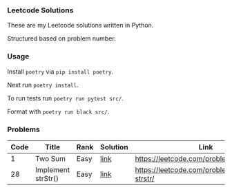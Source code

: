 ### Leetcode Solutions

These are my Leetcode solutions written in Python.

Structured based on problem number.

### Usage

Install `poetry` via `pip install poetry`.

Next run `poetry install`.

To run tests run `poetry run pytest src/`.

Format with `poetry run black src/`.

### Problems

| Code | Title              | Rank | Solution                      | Link                                            |
| ---- | ------------------ | ---- | ----------------------------- | ----------------------------------------------- |
| 1    | Two Sum            | Easy | [link](/lib/two_sum)          | https://leetcode.com/problems/two-sum/          |
| 28   | Implement strStr() | Easy | [link](/lib/implement_strstr) | https://leetcode.com/problems/implement-strstr/ |
